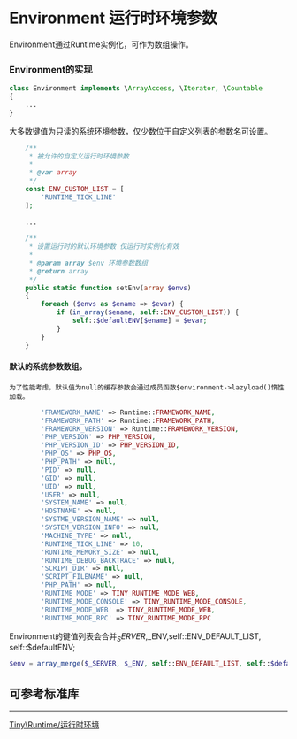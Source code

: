 Environment 运行时环境参数
====

Environment通过Runtime实例化，可作为数组操作。


### Environment的实现

```php
class Environment implements \ArrayAccess, \Iterator, \Countable
{
    ...
}
```

大多数键值为只读的系统环境参数，仅少数位于自定义列表的参数名可设置。   

```php
    /**
     * 被允许的自定义运行时环境参数
     *
     * @var array
     */
    const ENV_CUSTOM_LIST = [
        'RUNTIME_TICK_LINE'
    ];
    
    ... 
    
    /**
     * 设置运行时的默认环境参数 仅运行时实例化有效
     *
     * @param array $env 环境参数数组
     * @return array
     */
    public static function setEnv(array $envs)
    {
        foreach ($envs as $ename => $evar) {
            if (in_array($ename, self::ENV_CUSTOM_LIST)) {
                self::$defaultENV[$ename] = $evar;
            }
        }
    }    
```
#### 默认的系统参数数组。
`为了性能考虑，默认值为null的缓存参数会通过成员函数$environment->lazyload()惰性加载。`

```php
        'FRAMEWORK_NAME' => Runtime::FRAMEWORK_NAME,
        'FRAMEWORK_PATH' => Runtime::FRAMEWORK_PATH,
        'FRAMEWORK_VERSION' => Runtime::FRAMEWORK_VERSION,
        'PHP_VERSION' => PHP_VERSION,
        'PHP_VERSION_ID' => PHP_VERSION_ID,
        'PHP_OS' => PHP_OS,
        'PHP_PATH' => null,
        'PID' => null,
        'GID' => null,
        'UID' => null,
        'USER' => null,
        'SYSTEM_NAME' => null,
        'HOSTNAME' => null,
        'SYSTME_VERSION_NAME' => null,
        'SYSTEM_VERSION_INFO' => null,
        'MACHINE_TYPE' => null,
        'RUNTIME_TICK_LINE' => 10,
        'RUNTIME_MEMORY_SIZE' => null,
        'RUNTIME_DEBUG_BACKTRACE' => null,
        'SCRIPT_DIR' => null,
        'SCRIPT_FILENAME' => null,
        'PHP_PATH' => null,
        'RUNTIME_MODE' => TINY_RUNTIME_MODE_WEB,
        'RUNTIME_MODE_CONSOLE' => TINY_RUNTIME_MODE_CONSOLE,
        'RUNTIME_MODE_WEB' => TINY_RUNTIME_MODE_WEB,
        'RUNTIME_MODE_RPC' => TINY_RUNTIME_MODE_RPC
```

Environment的键值列表会合并$_SERVER,$_ENV,self::ENV_DEFAULT_LIST, self::$defaultENV;    

```php
$env = array_merge($_SERVER, $_ENV, self::ENV_DEFAULT_LIST, self::$defaultENV);
```

可参考标准库
-----
-----
 [Tiny\Runtime/运行时环境](https://github.com/tinyphporg/tinyphp-docs/blob/master/docs/lib/runtime.md)

